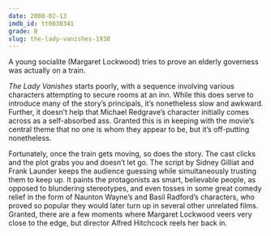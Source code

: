 ```yaml
---
date: 2008-02-13
imdb_id: tt0030341
grade: B
slug: the-lady-vanishes-1938
---
```


A young socialite (Margaret Lockwood) tries to prove an elderly governess was actually on a train.

_The Lady Vanishes_ starts poorly, with a sequence involving various characters attempting to secure rooms at an inn. While this does serve to introduce many of the story’s principals, it’s nonetheless slow and awkward. Further, it doesn’t help that Michael Redgrave’s character initially comes across as a self-absorbed ass. Granted this is in keeping with the movie’s central theme that no one is whom they appear to be, but it’s off-putting nonetheless.

Fortunately, once the train gets moving, so does the story. The cast clicks and the plot grabs you and doesn’t let go. The script by Sidney Gilliat and Frank Launder keeps the audience guessing while simultaneously trusting them to keep up. It paints the protagonists as smart, believable people, as opposed to blundering stereotypes, and even tosses in some great comedy relief in the form of Naunton Wayne’s and Basil Radford’s characters, who proved so popular they would later turn up in several other unrelated films. Granted, there are a few moments where Margaret Lockwood veers very close to the edge, but director Alfred Hitchcock reels her back in.
